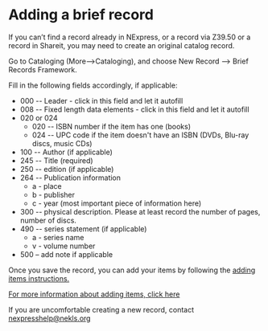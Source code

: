 # Adding a brief record

If you can’t find a record already in NExpress, or a record via Z39.50 or a record in Shareit, you may need to create an original catalog record.

Go to Cataloging \(More--&gt;Cataloging\), and choose New Record --&gt; Brief Records Framework.

Fill in the following fields accordingly, if applicable:

* 000 -- Leader - click in this field and let it autofill
* 008 -- Fixed length data elements - click in this field and let it autofill
* 020 or 024
  * 020 -- ISBN number if the item has one (books)
  * 024 -- UPC code if the item doesn't have an ISBN \(DVDs, Blu-ray discs, music CDs\)
* 100 -- Author \(if applicable\)
* 245 -- Title \(required\)
* 250 -- edition \(if applicable\)
* 264 -- Publication information
  * a - place
  * b - publisher
  * c - year \(most important piece of information here\)
* 300 -- physical description. Please at least record the number of pages, number of discs.
* 490 -- series statement \(if applicable\)
  * a - series name
  * v - volume number
* 500 – add note if applicable

Once you save the record, you can add your items by following the [adding items instructions.](../title-already-exists/adding-an-item.md)

[For more information about adding items, click here](../title-already-exists/adding-an-item.md)

If you are uncomfortable creating a new record, contact nexpresshelp@nekls.org
